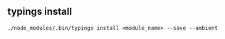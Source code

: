 typings install
---
```shell
./node_modules/.bin/typings install <module_name> --save --ambient
```
